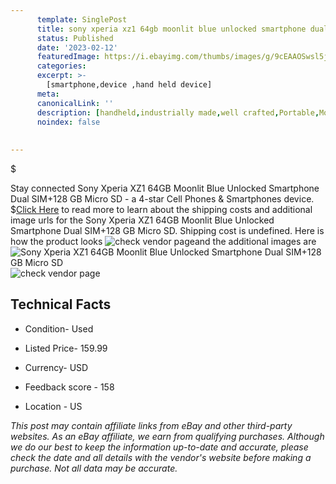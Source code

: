 ```yaml
---
      template: SinglePost
      title: sony xperia xz1 64gb moonlit blue unlocked smartphone dual sim 128 gb micro sd
      status: Published
      date: '2023-02-12'
      featuredImage: https://i.ebayimg.com/thumbs/images/g/9cEAAOSwsl5jsbrD/s-l225.jpg
      categories: 
      excerpt: >-
        [smartphone,device ,hand held device]
      meta:
      canonicalLink: ''
      description: [handheld,industrially made,well crafted,Portable,Mobile,Compact,Convenient,Lightweight,Maneuverable,Man-portable,Miniature,Carriable,Hand-held,Light,Holdable,Transportable,Mobile device,Pocket-sized,On-the-go,Wireless,Cordless,Compact size,Convenient size, smartphone,device ,hand held device]
      noindex: false
      
        
---
```

$

Stay connected Sony Xperia XZ1 64GB Moonlit Blue Unlocked Smartphone Dual SIM+128 GB Micro SD - a 4-star Cell Phones & Smartphones device.
$[Click Here](https://www.ebay.com/itm/155394585903?hash=item242e3d352f%3Ag%3A9cEAAOSwsl5jsbrD&mkevt=1&mkcid=1&mkrid=711-53200-19255-0&campid=%253CePNCampaignId%253E&customid=%253CreferenceId%253E&toolid=10049) to read more to learn about the shipping costs and additional image urls for the Sony Xperia XZ1 64GB Moonlit Blue Unlocked Smartphone Dual SIM+128 GB Micro SD. Shipping cost is undefined. Here is how the product looks ![check vendor page](https://i.ebayimg.com/thumbs/images/g/9cEAAOSwsl5jsbrD/s-l225.jpg)and the additional images are![Sony Xperia XZ1 64GB Moonlit Blue Unlocked Smartphone Dual SIM+128 GB Micro SD](https://i.ebayimg.com/images/g/9cEAAOSwsl5jsbrD/s-l1600.jpg)![check vendor page](https://origin-galleryplus.ebayimg.com/ws/web/155394585903_2_0_1/225x225.jpg,https://origin-galleryplus.ebayimg.com/ws/web/155394585903_3_0_1/225x225.jpg,https://origin-galleryplus.ebayimg.com/ws/web/155394585903_4_0_1/225x225.jpg)



 ## Technical Facts 



     
      

 - Condition- Used 


      

 - Listed Price- 159.99 


      

 - Currency- USD 


      

 - Feedback score - 158 


      

 - Location - US 


      
      

 *_This post may contain affiliate links from eBay and other third-party websites. As an eBay affiliate, we earn from qualifying purchases. Although we do our best to keep the information up-to-date and accurate, please check the date and all details with the vendor's website before making a purchase. Not all data may be accurate._*






